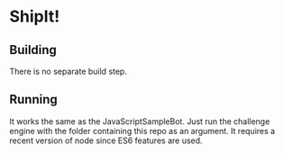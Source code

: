 # ShipIt!

## Building

There is no separate build step.

## Running

It works the same as the JavaScriptSampleBot. Just run the challenge engine with the folder containing this repo as an argument. It requires a recent version of node since ES6 features are used.